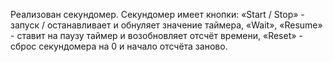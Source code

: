 Реализован секундомер. 
Секундомер имеет кнопки: 
  «Start / Stop» - запуск / останавливает и обнуляет значение таймера, 
  «Wait», «Resume» - ставит на паузу таймер и возобновляет отсчёт времени, 
  «Reset» - сброс секундомера на 0 и начало отсчёта заново.
